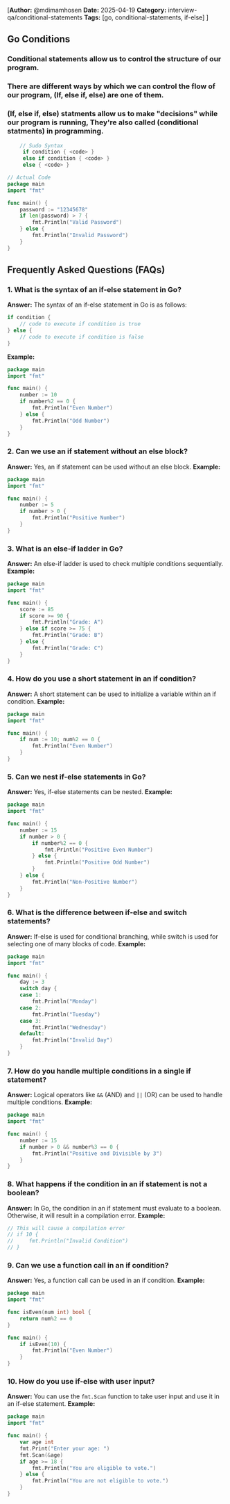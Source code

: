[**Author:** @mdimamhosen
**Date:** 2025-04-19
**Category:** interview-qa/conditional-statements
**Tags:** [go, conditional-statements, if-else]
]

## Go Conditions

### Conditional statements allow us to control the structure of our program.

### There are different ways by which we can control the flow of our program, (If, else if, else) are one of them.

### (If, else if, else) statments allow us to make "decisions" while our program is running, They're also called (conditional statments) in programming.

```go
    // Sudo Syntax
     if condition { <code> }
     else if condition { <code> }
     else { <code> }
```

```go
// Actual Code
package main
import "fmt"

func main() {
	password := "12345678"
	if len(password) > 7 {
		fmt.Println("Valid Password")
	} else {
		fmt.Println("Invalid Password")
	}
}
```

## Frequently Asked Questions (FAQs)

### 1. **What is the syntax of an if-else statement in Go?**

**Answer:**
The syntax of an if-else statement in Go is as follows:

```go
if condition {
    // code to execute if condition is true
} else {
    // code to execute if condition is false
}
```

**Example:**

```go
package main
import "fmt"

func main() {
	number := 10
	if number%2 == 0 {
		fmt.Println("Even Number")
	} else {
		fmt.Println("Odd Number")
	}
}
```

### 2. **Can we use an if statement without an else block?**

**Answer:**
Yes, an if statement can be used without an else block.
**Example:**

```go
package main
import "fmt"

func main() {
	number := 5
	if number > 0 {
		fmt.Println("Positive Number")
	}
}
```

### 3. **What is an else-if ladder in Go?**

**Answer:**
An else-if ladder is used to check multiple conditions sequentially.
**Example:**

```go
package main
import "fmt"

func main() {
	score := 85
	if score >= 90 {
		fmt.Println("Grade: A")
	} else if score >= 75 {
		fmt.Println("Grade: B")
	} else {
		fmt.Println("Grade: C")
	}
}
```

### 4. **How do you use a short statement in an if condition?**

**Answer:**
A short statement can be used to initialize a variable within an if condition.
**Example:**

```go
package main
import "fmt"

func main() {
	if num := 10; num%2 == 0 {
		fmt.Println("Even Number")
	}
}
```

### 5. **Can we nest if-else statements in Go?**

**Answer:**
Yes, if-else statements can be nested.
**Example:**

```go
package main
import "fmt"

func main() {
	number := 15
	if number > 0 {
		if number%2 == 0 {
			fmt.Println("Positive Even Number")
		} else {
			fmt.Println("Positive Odd Number")
		}
	} else {
		fmt.Println("Non-Positive Number")
	}
}
```

### 6. **What is the difference between if-else and switch statements?**

**Answer:**
If-else is used for conditional branching, while switch is used for selecting one of many blocks of code.
**Example:**

```go
package main
import "fmt"

func main() {
	day := 3
	switch day {
	case 1:
		fmt.Println("Monday")
	case 2:
		fmt.Println("Tuesday")
	case 3:
		fmt.Println("Wednesday")
	default:
		fmt.Println("Invalid Day")
	}
}
```

### 7. **How do you handle multiple conditions in a single if statement?**

**Answer:**
Logical operators like `&&` (AND) and `||` (OR) can be used to handle multiple conditions.
**Example:**

```go
package main
import "fmt"

func main() {
	number := 15
	if number > 0 && number%3 == 0 {
		fmt.Println("Positive and Divisible by 3")
	}
}
```

### 8. **What happens if the condition in an if statement is not a boolean?**

**Answer:**
In Go, the condition in an if statement must evaluate to a boolean. Otherwise, it will result in a compilation error.
**Example:**

```go
// This will cause a compilation error
// if 10 {
//     fmt.Println("Invalid Condition")
// }
```

### 9. **Can we use a function call in an if condition?**

**Answer:**
Yes, a function call can be used in an if condition.
**Example:**

```go
package main
import "fmt"

func isEven(num int) bool {
	return num%2 == 0
}

func main() {
	if isEven(10) {
		fmt.Println("Even Number")
	}
}
```

### 10. **How do you use if-else with user input?**

**Answer:**
You can use the `fmt.Scan` function to take user input and use it in an if-else statement.
**Example:**

```go
package main
import "fmt"

func main() {
	var age int
	fmt.Print("Enter your age: ")
	fmt.Scan(&age)
	if age >= 18 {
		fmt.Println("You are eligible to vote.")
	} else {
		fmt.Println("You are not eligible to vote.")
	}
}
```
